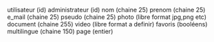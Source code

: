 utilisateur    (id)
administrateur (id)
nom            (chaine 25)
prenom         (chaine 25) 
e_mail         (chaine 25)
pseudo         (chaine 25)
photo          (libre format jpg,png etc) 
document       (chaine 255) 
video          (libre format a definir)
favoris        (booléens)
multilingue    (chaine 150)
page           (entier)

